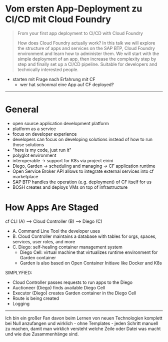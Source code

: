 # Vom ersten App-Deployment zu CI/CD mit Cloud Foundry



> From your first app deployment to CI/CD with Cloud Foundry
>
> How does Cloud Foundry actually work? In this talk we will explore the structure of apps and services on the SAP BTP, Cloud Foundry environment and learn how to administer them. We will start with the simple deployment of an app, then increase the complexity step by step and finally set up a CI/CD pipeline. Suitable for developers and technically interested people.

- starten mit Frage nach Erfahrung mit CF
  - wer hat schonmal eine App auf CF deployed?

---

# General

- open source application development platform
- platform as a service
- focus on developer experience
- developers can focus on developing solutions instead of how to run those solutions
- "here is my code, just run it"
- polyglot environment
- interoperable -> support for K8s via project eirini
- Diego, Garden -> scheduling and managing -> CF application runtime
- Open Service Broker API allows to integrate external services into cf marketplace
- SAP BTP handles the operation (e.g. deployment) of CF itself for us
- BOSH creates and deploys VMs on top of infrastructure

# How Apps Are Staged

cf CLI (A) --> Cloud Controller (B) --> Diego (C)

- A. Command Line Tool the developer uses
- B. Cloud Controller maintains a database with tables for orgs, spaces, services, user roles, and more
- C. Diego: self-healing container management system
  - Diego Cell: virtual machine that virtualizes runtime environment for Garden container
  - Garden is also based on Open Container Initiave like Docker and K8s

SIMPLYFIED:
- Cloud Controller passes requests to run apps to the Diego
- Auctioneer (Diego) finds available Diego Cell
- Executor (Diego) creates Garden container in the Diego Cell
- Route is being created
- Logging

---

Ich bin ein großer Fan davon beim Lernen von neuen Technologien komplett bei Null anzufangen und wirklich - ohne Templates - jeden Schritt manuell zu machen, damit man wirklich versteht welche Zeile oder Datei was macht und wie due Zusammenhänge sind.